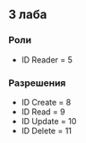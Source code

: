 ## 3 лаба
### Роли
* ID Reader = 5

### Разрешения
* ID Create = 8
* ID Read = 9
* ID Update = 10
* ID Delete = 11